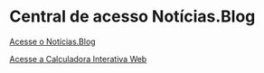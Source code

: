 # Central de acesso Notícias.Blog
[Acesse o Notícias.Blog][web]

[Acesse a Calculadora Interativa Web][calc]

[web]: paginas\index.html

[calc]: paginas\calculadorainterativa.html

